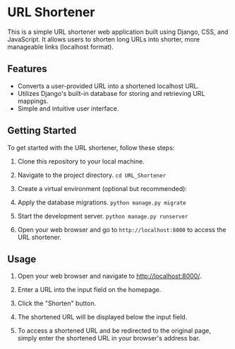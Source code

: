 # URL Shortener

This is a simple URL shortener web application built using Django, CSS, and JavaScript. It allows users to shorten long URLs into shorter, more manageable links (localhost format).

## Features

- Converts a user-provided URL into a shortened localhost URL.
- Utilizes Django's built-in database for storing and retrieving URL mappings.
- Simple and intuitive user interface.

## Getting Started

To get started with the URL shortener, follow these steps:

1. Clone this repository to your local machine.

2. Navigate to the project directory.
```cd URL_Shortener```

3. Create a virtual environment (optional but recommended):

4. Apply the database migrations.
```python manage.py migrate```

5. Start the development server.
```python manage.py runserver```

6. Open your web browser and go to `http://localhost:8000` to access the URL shortener.

## Usage

1. Open your web browser and navigate to [http://localhost:8000/](http://localhost:8000/).

2. Enter a URL into the input field on the homepage.

3. Click the "Shorten" button.

4. The shortened URL will be displayed below the input field.

5. To access a shortened URL and be redirected to the original page, simply enter the shortened URL in your browser's address bar.